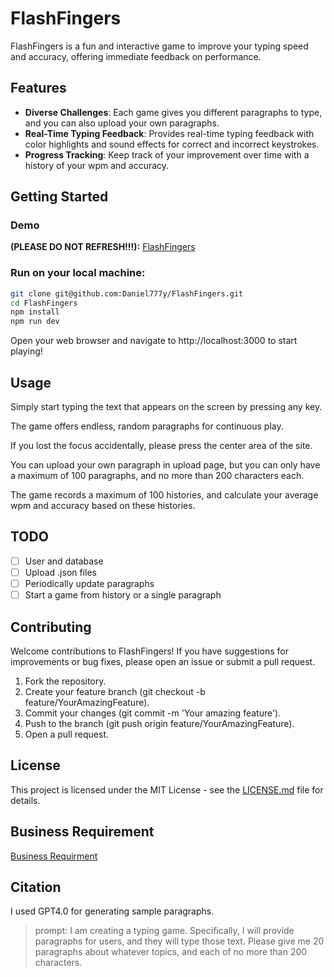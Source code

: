 # FlashFingers

FlashFingers is a fun and interactive game to improve your typing speed and accuracy, offering immediate feedback on performance.

## Features

* **Diverse Challenges**: Each game gives you different paragraphs to type, and you can also upload your own paragraphs.
* **Real-Time Typing Feedback**: Provides real-time typing feedback with color highlights and sound effects for correct and incorrect keystrokes.
* **Progress Tracking**: Keep track of your improvement over time with a history of your wpm and accuracy.

## Getting Started

### Demo

**(PLEASE DO NOT REFRESH!!!):**  [FlashFingers](https://Daniel777y.github.io)

### Run on your local machine:

```bash
git clone git@github.com:Daniel777y/FlashFingers.git
cd FlashFingers
npm install
npm run dev
```

Open your web browser and navigate to http://localhost:3000 to start playing!

## Usage

Simply start typing the text that appears on the screen by pressing any key.

The game offers endless, random paragraphs for continuous play.

If you lost the focus accidentally, please press the center area of the site.

You can upload your own paragraph in upload page, but you can only have a maximum of 100 paragraphs, and no more than 200 characters each.

The game records a maximum of 100 histories, and calculate your average wpm and accuracy based on these histories.

## TODO

- [ ] User and database
- [ ] Upload .json files
- [ ] Periodically update paragraphs
- [ ] Start a game from history or a single paragraph

## Contributing

Welcome contributions to FlashFingers! If you have suggestions for improvements or bug fixes, please open an issue or submit a pull request.

1. Fork the repository.
2. Create your feature branch (git checkout -b feature/YourAmazingFeature).
3. Commit your changes (git commit -m 'Your amazing feature').
4. Push to the branch (git push origin feature/YourAmazingFeature).
5. Open a pull request.

## License

This project is licensed under the MIT License - see the [LICENSE.md](https://github.com/Daniel777y/FlashFingers/blob/main/LICENSE.md) file for details.

## Business Requirement

[Business Requirment](https://github.com/Daniel777y/FlashFingers/blob/main/BusinessRequirement.md)

## Citation

I used GPT4.0 for generating sample paragraphs.

> prompt: I am creating a typing game. Specifically, I will provide paragraphs for users, and they will type those text. Please give me 20 paragraphs about whatever topics, and each of no more than 200 characters.

